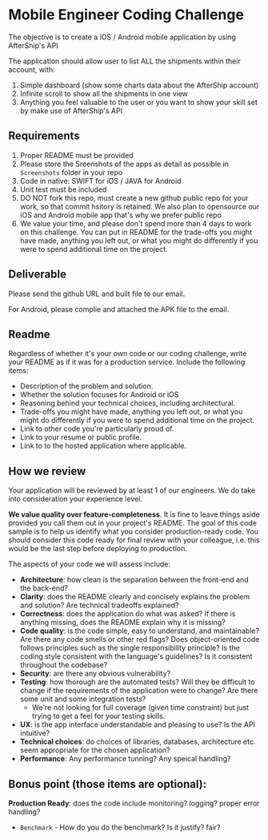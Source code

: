 # Mobile Engineer Coding Challenge

The objective is to create a iOS / Android mobile application by using AfterShip's API

The application should allow user to list ALL the shipments within their account, with:

1. Simple dashboard (show some charts data about the AfterShip account)
2. Infinite scroll to show all the shipments in one view
3. Anything you feel valuable to the user or you want to show your skill set by make use of AfterShip's API

## Requirements


1. Proper README must be provided
2. Please store the Sreenshots of the apps as detail as possible in `Screenshots` folder in your repo 
3. Code in native: SWIFT for iOS / JAVA for Android
4. Unit test must be included
5. DO NOT fork this repo, must create a new github public repo for your work, so that commit hsitory is retained. We also plan to opensource our iOS and Android mobile app that's why we prefer public repo
6. We value your time, and please don't spend more than 4 days to work on this challenge. You can put in README for the trade-offs you might have made, anything you left out, or what you might do differently if you were to spend additional time on the project.


## Deliverable

Please send the github URL and built file to our email.

For Android, please complie and attached the APK file to the email.

Readme
------

Regardless of whether it's your own code or our coding challenge, write your README as if it was for a production service. Include the following items:

* Description of the problem and solution.
* Whether the solution focuses for Android or iOS
* Reasoning behind your technical choices, including architectural. 
* Trade-offs you might have made, anything you left out, or what you might do differently if you were to spend additional time on the project.
* Link to other code you're particularly proud of.
* Link to your resume or public profile.
* Link to to the hosted application where applicable.


## How we review
Your application will be reviewed by at least 1 of our engineers. We do take into consideration your experience level.

**We value quality over feature-completeness**. It is fine to leave things aside provided you call them out in your project's README. The goal of this code sample is to help us identify what you consider production-ready code. You should consider this code ready for final review with your colleague, i.e. this would be the last step before deploying to production.

The aspects of your code we will assess include:

* **Architecture**: how clean is the separation between the front-end and the back-end?
* **Clarity**: does the README clearly and concisely explains the problem and solution? Are technical tradeoffs explained?
* **Correctness**: does the application do what was asked? If there is anything missing, does the README explain why it is missing?
* **Code quality**: is the code simple, easy to understand, and maintainable?  Are there any code smells or other red flags? Does object-oriented code follows principles such as the single responsibility principle? Is the coding style consistent with the language's guidelines? Is it consistent throughout the codebase?
* **Security**: are there any obvious vulnerability?
* **Testing**: how thorough are the automated tests? Will they be difficult to change if the requirements of the application were to change? Are there some unit and some integration tests?
	* We're not looking for full coverage (given time constraint) but just trying to get a feel for your testing skills.
* **UX**: is the app interface understandable and pleasing to use? Is the API intuitive?
* **Technical choices**: do choices of libraries, databases, architecture etc. seem appropriate for the chosen application?
* **Performance**: Any performance tunning? Any speical handling?

## Bonus point (those items are optional):

**Production Ready**: does the code include monitoring? logging? proper error handling?
- `Benchmark` - How do you do the benchmark? Is it justify? fair?
 
 